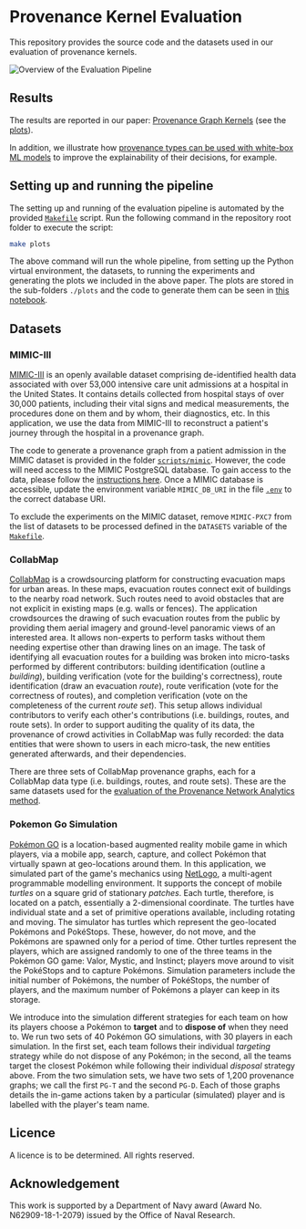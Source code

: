 # Provenance Kernel Evaluation

This repository provides the source code and the datasets used in our evaluation of provenance kernels.

![Overview of the Evaluation Pipeline](docs/pk-eval-pipeline-overview.png)

## Results

The results are reported in our paper: [Provenance Graph Kernels](https://arxiv.org/abs/2010.10343) (see the [plots](plots.ipynb)).

In addition, we illustrate how [provenance types can be used with white-box ML models](white-box-classification.ipynb) to improve the explainability of their decisions, for example.


## Setting up and running the pipeline

The setting up and running of the evaluation pipeline is automated by the provided [`Makefile`](Makefile) script. Run the following command in the repository root folder to execute the script:

```bash
make plots
```

The above command will run the whole pipeline, from setting up the Python virtual environment, the datasets, to running the experiments and generating the plots we included in the above paper. The plots are stored in the sub-folders `./plots` and the code to generate them can be seen in [this notebook](plots.ipynb).

## Datasets

### MIMIC-III

[MIMIC-III](https://mimic.physionet.org) is an openly available dataset comprising de-identified health data associated with over 53,000 intensive care unit admissions at a hospital in the United States. It contains details collected from hospital stays of over 30,000 patients, including their vital signs and medical measurements, the procedures done on them and by whom, their diagnostics, etc. In this application, we use the data from MIMIC-III to reconstruct a patient's journey through the hospital in a provenance graph.

The code to generate a provenance graph from a patient admission in the MIMIC dataset is provided in the folder [`scripts/mimic`](scripts/mimic). However, the code will need access to the MIMIC PostgreSQL database. To gain access to the data, please follow the [instructions here](https://mimic.physionet.org/gettingstarted/access/). Once a MIMIC database is accessible, update the environment variable `MIMIC_DB_URI` in the file [`.env`](.env) to the correct database URI.

To exclude the experiments on the MIMIC dataset, remove `MIMIC-PXC7` from the list of datasets to be processed defined in the `DATASETS` variable of the [`Makefile`](Makefile#L6).

### CollabMap

[CollabMap](https://dl.acm.org/doi/10.1145/2464464.2464508) is a crowdsourcing platform for constructing evacuation maps for urban areas. In these maps, evacuation routes connect exit of buildings to the nearby road network. Such routes need to avoid obstacles that are not explicit in existing maps (e.g. walls or fences). The application crowdsources the drawing of such evacuation routes from the public by providing them aerial imagery and ground-level panoramic views of an interested area. It allows non-experts to perform tasks without them needing expertise other than drawing lines on an image. The task of identifying all evacuation routes for a building was broken into micro-tasks performed by different contributors: building identification (outline a *building*), building verification (vote for the building's correctness), route identification (draw an evacuation *route*), route verification (vote for the correctness of routes), and completion verification (vote on the completeness of the current *route set*). This setup allows individual contributors to verify each other's contributions (i.e. buildings, routes, and route sets). In order to support auditing the quality of its data, the provenance of crowd activities in CollabMap was fully recorded: the data entities that were shown to users in each micro-task, the new entities generated afterwards, and their dependencies.

There are three sets of CollabMap provenance graphs, each for a CollabMap data type (i.e. buildings, routes, and route sets). These are the same datasets used for the [evaluation of the Provenance Network Analytics method](https://github.com/trungdong/datasets-provanalytics-dmkd).

### Pokemon Go Simulation

[Pokémon GO](https://pokemongolive.com) is a location-based augmented reality mobile game in which players, via a mobile app, search, capture, and collect Pokémon that virtually spawn at geo-locations around them. In this application, we simulated part of the game's mechanics using [NetLogo](https://ccl.northwestern.edu/netlogo/), a multi-agent programmable modelling environment. It supports the concept of mobile *turtles* on a square grid of stationary *patches*. Each turtle, therefore, is located on a patch, essentially a 2-dimensional coordinate. The turtles have individual state and a set of primitive operations available, including rotating and moving. The simulator has turtles which represent the geo-located Pokémons and PokéStops. These, however, do not move, and the Pokémons are spawned only for a period of time. Other turtles represent the players, which are assigned randomly to one of the three teams in the Pokémon GO game: Valor, Mystic, and Instinct; players move around to visit the PokéStops and to capture Pokémons. Simulation parameters include the initial number of Pokémons, the number of PokéStops, the number of players, and the maximum number of Pokémons a player can keep in its storage.

We introduce into the simulation different strategies for each team on how
its players choose a Pokémon to **target** and to **dispose of** when they need to. We run two sets of 40 Pokémon GO simulations, with 30 players in each simulation. In the first set, each team follows their individual *targeting* strategy while do not dispose of any Pokémon; in the second, all the teams target the closest Pokémon while following their individual *disposal* strategy above. From the two simulation sets, we have two sets of 1,200 provenance graphs; we call the first `PG-T` and the second `PG-D`. Each of those graphs details the in-game actions taken by a particular (simulated) player and is labelled with the player's team name.

## Licence

A licence is to be determined. All rights reserved.

## Acknowledgement
This work is supported by a Department of Navy award (Award No. N62909-18-1-2079) issued by the Office of Naval Research.
